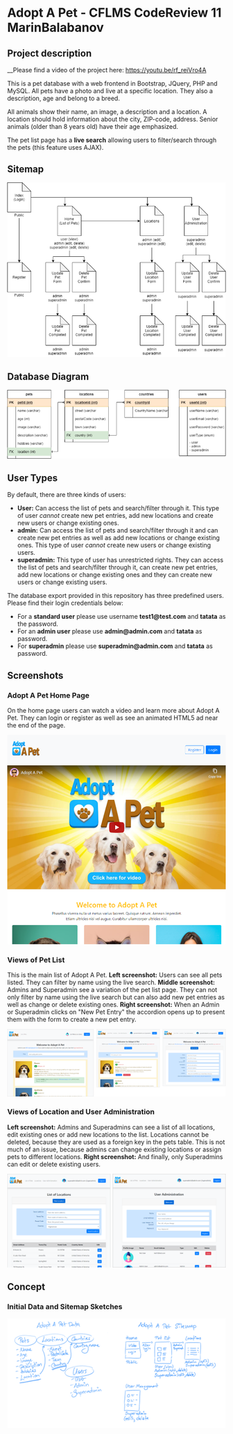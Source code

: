 # Adopt A Pet - CFLMS CodeReview 11 MarinBalabanov

## Project description

__Please find a video of the project here: https://youtu.be/rf_reiVro4A

This is a pet database with a web frontend in Bootstrap, JQuery, PHP and MySQL. All pets have a photo and live at a specific location. They also a description, age and belong to a breed.

All animals show their name, an image, a description and a location. A location should hold information about the city, ZIP-code, address. Senior animals (older than 8 years old) have their age emphasized.

The pet list page has a __live search__ allowing users to  filter/search through the pets (this feature uses AJAX).

## Sitemap
![Adopt A Pet: sitemap](concept/03_sitemap-adopt_a_pet.png)

## Database Diagram
![Adopt A Pet: Data Diagram](concept/02_datamodel-adoptapet.png)

## User Types
By default, there are three kinds of users:
- __User:__ Can access the list of pets and search/filter through it. This type of user _cannot_ create new pet entries, add new locations and create new users or change existing ones. 
- __admin:__ Can access the list of pets and search/filter through it and can create new pet entries as well as add new locations or change existing ones. This type of user _cannot_ create new users or change existing users.
- __superadmin:__ This type of user has unrestricted rights. They can access the list of pets and search/filter through it, can create new pet entries, add new locations or change existing ones and they can create new users or change existing users.

The database export provided in this repository has three predefined users. Please find their login credentials below:
- For a __standard user__ please use username __test1@test.com__ and __tatata__ as the password.
- For an __admin user__ please use __admin@admin.com__ and __tatata__ as password.
- For __superadmin__ please use __superadmin@admin.com__ and __tatata__ as password.

## Screenshots

### Adopt A Pet Home Page
On the home page users can watch a video and learn more about Adopt A Pet. They can login or register as well as see an animated HTML5 ad near the end of the page.

<kbd>![Adopt A Pet Index Page](assets/screenshot-index.png)</kbd>


### Views of Pet List
This is the main list of Adopt A Pet. __Left screenshot:__ Users can see all pets listed. They can filter by name using the live search. __Middle screenshot:__ Admins and Superadmin see a variation of the pet list page. They can not only filter by name using the live search but can also add new pet entries as well as change or delete existing ones. __Right screenshot:__ When an Admin or Superadmin clicks on "New Pet Entry" the accordion opens up to present them with the form to create a new pet entry.

![Adopt A Pet: User Views](assets/user-views1.png)


### Views of Location and User Administration
__Left screenshot:__ Admins and Superadmins can see a list of all locations, edit existing ones or add new locations to the list. Locations cannot be deleted, because they are used as a foreign key in the pets table. This is not much of an issue, because admins can change existing locations or assign pets to different locations.
__Right screenshot:__ And finally, only Superadmins can edit or delete existing users.

![Adopt A Pet: Admin and Superadmin View of Pet List](assets/user-views2.png)


## Concept

### Initial Data and Sitemap Sketches
![Adopt A Pet: Data Sketch](assets/concept-sketches.png)

